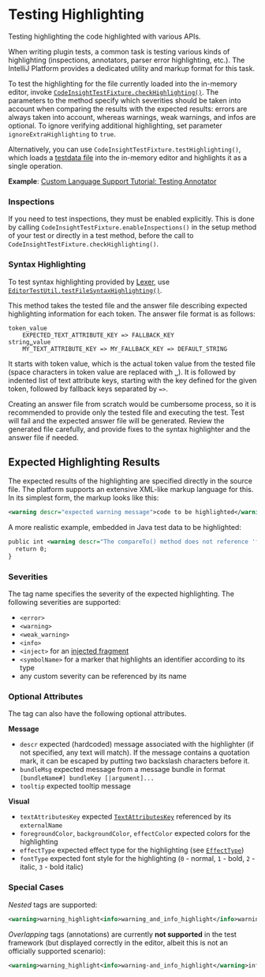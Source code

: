 <!-- Copyright 2000-2023 JetBrains s.r.o. and contributors. Use of this source code is governed by the Apache 2.0 license. -->

# Testing Highlighting

<link-summary>Testing highlighting the code highlighted with various APIs.</link-summary>

When writing plugin tests, a common task is testing various kinds of highlighting (inspections, annotators, parser error highlighting, etc.).
The IntelliJ Platform provides a dedicated utility and markup format for this task.

To test the highlighting for the file currently loaded into the in-memory editor, invoke [`CodeInsightTestFixture.checkHighlighting()`](%gh-ic%/platform/testFramework/src/com/intellij/testFramework/fixtures/CodeInsightTestFixture.java).
The parameters to the method specify which severities should be taken into account when comparing the results with the expected results: errors are always taken into account, whereas warnings, weak warnings, and infos are optional.
To ignore verifying additional highlighting, set parameter `ignoreExtraHighlighting` to `true`.

Alternatively, you can use `CodeInsightTestFixture.testHighlighting()`, which loads a [testdata file](test_project_and_testdata_directories.md) into the in-memory editor and highlights it as a single operation.

**Example**:
[Custom Language Support Tutorial: Testing Annotator](annotator_test.md)

### Inspections

If you need to test inspections, they must be enabled explicitly.
This is done by calling `CodeInsightTestFixture.enableInspections()` in the setup method of your test or directly in a test method, before the call to `CodeInsightTestFixture.checkHighlighting()`.

### Syntax Highlighting

To test syntax highlighting provided by [Lexer](implementing_lexer.md), use [`EditorTestUtil.testFileSyntaxHighlighting()`](%gh-ic%/platform/testFramework/src/com/intellij/testFramework/EditorTestUtil.java).

This method takes the tested file and the answer file describing expected highlighting information for each token.
The answer file format is as follows:
```
token_value
    EXPECTED_TEXT_ATTRIBUTE_KEY => FALLBACK_KEY
string␣value
    MY_TEXT_ATTRIBUTE_KEY => MY_FALLBACK_KEY => DEFAULT_STRING
```

It starts with token value, which is the actual token value from the tested file (space characters in token value are replaced with `␣`).
It is followed by indented list of text attribute keys, starting with the key defined for the given token, followed by fallback keys separated by ` => `.

Creating an answer file from scratch would be cumbersome process, so it is recommended to provide only the tested file and executing the test.
Test will fail and the expected answer file will be generated.
Review the generated file carefully, and provide fixes to the syntax highlighter and the answer file if needed.

## Expected Highlighting Results

The expected results of the highlighting are specified directly in the source file.
The platform supports an extensive XML-like markup language for this.
In its simplest form, the markup looks like this:

```xml
<warning descr="expected warning message">code to be highlighted</warning>
```

A more realistic example, embedded in Java test data to be highlighted:

```xml
public int <warning descr="The compareTo() method does not reference 'foo' which is referenced from equals(); inconsistency may result">compareTo</warning>(Simple other) {
  return 0;
}
```

### Severities
The tag name specifies the severity of the expected highlighting.
The following severities are supported:

* `<error>`
* `<warning>`
* `<weak_warning>`
* `<info>`
* `<inject>` for an [injected fragment](language_injection.md)
* `<symbolName>` for a marker that highlights an identifier according to its type
* any custom severity can be referenced by its name

### Optional Attributes

The tag can also have the following optional attributes.

**Message**
* `descr` expected (hardcoded) message associated with the highlighter (if not specified, any text will match). If the message contains a quotation mark, it can be escaped by putting two backslash characters before it.
* `bundleMsg` expected message from a message bundle in format `[bundleName#] bundleKey [|argument]...`
* `tooltip` expected tooltip message

**Visual**
* `textAttributesKey` expected [`TextAttributesKey`](%gh-ic%/platform/core-api/src/com/intellij/openapi/editor/colors/TextAttributesKey.java) referenced by its `externalName`
* `foregroundColor`, `backgroundColor`, `effectColor` expected colors for the highlighting
* `effectType` expected effect type for the highlighting (see [`EffectType`](%gh-ic%/platform/core-api/src/com/intellij/openapi/editor/markup/EffectType.java))
* `fontType` expected font style for the highlighting (`0` - normal, `1` - bold, `2` - italic, `3` - bold italic)

### Special Cases

*Nested* tags are supported:
```xml
<warning>warning_highlight<info>warning_and_info_highlight</info>warning_highlight</warning>
```

*Overlapping* tags (annotations) are currently **not supported** in the test framework (but displayed correctly in the editor, albeit this is not an officially supported scenario):
```xml
<warning>warning_highlight<info>warning-and_info_highlight</warning>info_highlight</info>
```
